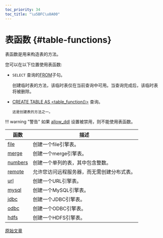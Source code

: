 ```yaml
---
toc_priority: 34
toc_title: "\u5BFC\u8A00"
---
```


# 表函数 {#table-functions}

表函数是用来构造表的方法。

您可以在以下位置使用表函数:

-    `SELECT` 查询的[FROM](../../sql-reference/statements/select/from.md)子句。

        创建临时表的方法，该临时表仅在当前查询中可用。当查询完成后，该临时表将被删除。

-   [CREATE TABLE AS \<table_function()\>](../statements/create.md#create-table-query) 查询。

        这是创建表的方法之一。

!!! warning "警告"
    如果 [allow_ddl](../../operations/settings/permissions-for-queries.md#settings_allow_ddl) 设置被禁用，则不能使用表函数。

| 函数               | 描述                                                                                               |
|-----------------------------------------------------------------|----------------------------------------------------------------------------------------------------------------------------------------|
| [file](../../sql-reference/table-functions/file.md)             | 创建一个file引擎表。 |
| [merge](../../sql-reference/table-functions/merge.md)           | 创建一个merge引擎表。 |
| [numbers](../../sql-reference/table-functions/numbers.md)       | 创建一个单列的表，其中包含整数。 |
| [remote](../../sql-reference/table-functions/remote.md)         | 允许您访问远程服务器，而无需创建分布式表。  |
| [url](../../sql-reference/table-functions/url.md)               | 创建一个URL引擎表。 |
| [mysql](../../sql-reference/table-functions/mysql.md)           | 创建一个MySQL引擎表。 |
| [jdbc](../../sql-reference/table-functions/jdbc.md)             | 创建一个JDBC引擎表。 |
| [odbc](../../sql-reference/table-functions/odbc.md)             | 创建一个ODBC引擎表。 |
| [hdfs](../../sql-reference/table-functions/hdfs.md)             | 创建一个HDFS引擎表。 |

[原始文章](https://clickhouse.tech/docs/en/query_language/table_functions/) <!--hide-->
